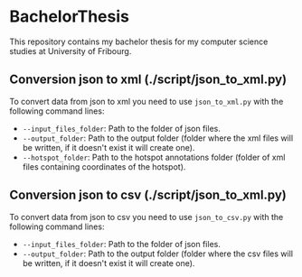 # BachelorThesis
This repository contains my bachelor thesis for my computer science studies at University of Fribourg.

## Conversion json to xml (./script/json_to_xml.py)
To convert data from json to xml you need to use `json_to_xml.py` with the following command lines:
- `--input_files_folder`: Path to the folder of json files.
- `--output_folder`: Path to the output folder (folder where the xml files will be written, if it doesn't exist it will create one).
- `--hotspot_folder`: Path to the hotspot annotations folder (folder of xml files containing coordinates of the hotspot).

## Conversion json to csv (./script/json_to_xml.py)
To convert data from json to csv you need to use `json_to_csv.py` with the following command lines:
- `--input_files_folder`: Path to the folder of json files.
- `--output_folder`: Path to the output folder (folder where the csv files will be written, if it doesn't exist it will create one).
